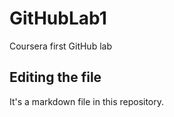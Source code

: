 # GitHubLab1
Coursera first GitHub lab

## Editing the file

It's a markdown file in this repository.
